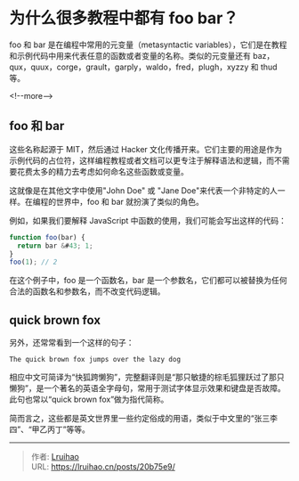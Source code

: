 # 为什么很多教程中都有 foo bar？


foo 和 bar 是在编程中常用的元变量（metasyntactic variables），它们是在教程和示例代码中用来代表任意的函数或者变量的名称。类似的元变量还有 baz，qux，quux，corge，grault，garply，waldo，fred，plugh，xyzzy 和 thud 等。

&lt;!--more--&gt;

## foo 和 bar

这些名称起源于 MIT，然后通过 Hacker 文化传播开来。它们主要的用途是作为示例代码的占位符，这样编程教程或者文档可以更专注于解释语法和逻辑，而不需要花费太多的精力去考虑如何命名这些函数或变量。

这就像是在其他文字中使用&#34;John Doe&#34; 或 &#34;Jane Doe&#34;来代表一个非特定的人一样。在编程的世界中，foo 和 bar 就扮演了类似的角色。

例如，如果我们要解释 JavaScript 中函数的使用，我们可能会写出这样的代码：

```javascript
function foo(bar) {
  return bar &#43; 1;
}
foo(1); // 2
```

在这个例子中，foo 是一个函数名，bar 是一个参数名，它们都可以被替换为任何合法的函数名和参数名，而不改变代码逻辑。

## quick brown fox

另外，还常常看到一个这样的句子：

```plaintext
The quick brown fox jumps over the lazy dog
```

相应中文可简译为“快狐跨懒狗”，完整翻译则是“那只敏捷的棕毛狐狸跃过了那只懒狗”，是一个著名的英语全字母句，常用于测试字体显示效果和键盘是否故障。此句也常以“quick brown fox”做为指代简称。

简而言之，这些都是英文世界里一些约定俗成的用语，类似于中文里的“张三李四”、“甲乙丙丁”等等。


---

> 作者: [Lruihao](https://github.com/Lruihao)  
> URL: https://lruihao.cn/posts/20b75e9/  

